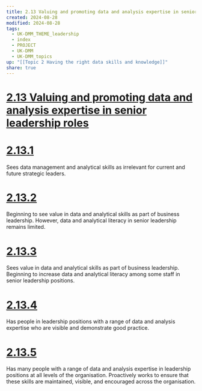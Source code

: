 ```yaml
---
title: 2.13 Valuing and promoting data and analysis expertise in senior leadership roles
created: 2024-08-28
modified: 2024-08-28
tags:
  - UK-DMM_THEME_leadership
  - index
  - PROJECT
  - UK-DMM
  - UK-DMM_topics
up: "[[Topic 2 Having the right data skills and knowledge]]"
share: true
---
```

# [2.13 Valuing and promoting data and analysis expertise in senior leadership roles](2.13%20Valuing%20and%20promoting%20data%20and%20analysis%20expertise%20in%20senior%20leadership%20roles.md)
# [2.13.1](2.13.1.md)

Sees data management and analytical skills as irrelevant for current and future strategic leaders.

# [2.13.2](2.13.2.md)

Beginning to see value in data and analytical skills as part of business leadership. However, data and analytical literacy in senior leadership remains limited.

# [2.13.3](2.13.3.md)

Sees value in data and analytical skills as part of business leadership. Beginning to increase data and analytical literacy among some staff in senior leadership positions.

# [2.13.4](2.13.4.md)

Has people in leadership positions with a range of data and analysis expertise who are visible and demonstrate good practice.

# [2.13.5](2.13.5.md)

Has many people with a range of data and analysis expertise in leadership positions at all levels of the organisation. Proactively works to ensure that these skills are maintained, visible, and encouraged across the organisation.
